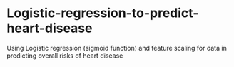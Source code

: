 # Logistic-regression-to-predict-heart-disease
Using Logistic regression (sigmoid function) and feature scaling for data in predicting overall risks of heart disease
